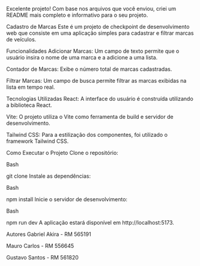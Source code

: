 Excelente projeto! Com base nos arquivos que você enviou, criei um README mais completo e informativo para o seu projeto.

Cadastro de Marcas
Este é um projeto de checkpoint de desenvolvimento web que consiste em uma aplicação simples para cadastrar e filtrar marcas de veículos.

Funcionalidades
Adicionar Marcas: Um campo de texto permite que o usuário insira o nome de uma marca e a adicione a uma lista.

Contador de Marcas: Exibe o número total de marcas cadastradas.

Filtrar Marcas: Um campo de busca permite filtrar as marcas exibidas na lista em tempo real.

Tecnologias Utilizadas
React: A interface do usuário é construída utilizando a biblioteca React.

Vite: O projeto utiliza o Vite como ferramenta de build e servidor de desenvolvimento.

Tailwind CSS: Para a estilização dos componentes, foi utilizado o framework Tailwind CSS.

Como Executar o Projeto
Clone o repositório:

Bash

git clone <url-do-repositorio>
Instale as dependências:

Bash

npm install
Inicie o servidor de desenvolvimento:

Bash

npm run dev
A aplicação estará disponível em http://localhost:5173.

Autores
Gabriel Akira - RM 565191

Mauro Carlos - RM 556645

Gustavo Santos - RM 561820